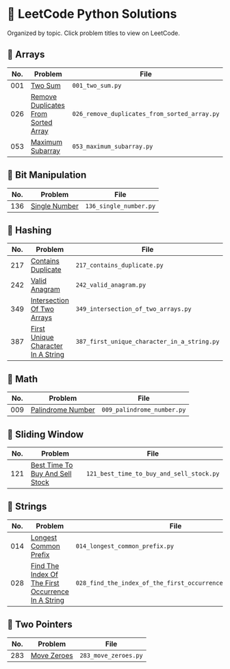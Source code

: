 # 🧠 LeetCode Python Solutions

Organized by topic. Click problem titles to view on LeetCode.

## 📂 Arrays

| No. | Problem | File |
|-----|---------|------|
| 001 | [Two Sum](https://leetcode.com/problems/two-sum/) | `001_two_sum.py` |
| 026 | [Remove Duplicates From Sorted Array](https://leetcode.com/problems/remove-duplicates-from-sorted-array/) | `026_remove_duplicates_from_sorted_array.py` |
| 053 | [Maximum Subarray](https://leetcode.com/problems/maximum-subarray/) | `053_maximum_subarray.py` |

## 📂 Bit Manipulation

| No. | Problem | File |
|-----|---------|------|
| 136 | [Single Number](https://leetcode.com/problems/single-number/) | `136_single_number.py` |

## 📂 Hashing

| No. | Problem | File |
|-----|---------|------|
| 217 | [Contains Duplicate](https://leetcode.com/problems/contains-duplicate/) | `217_contains_duplicate.py` |
| 242 | [Valid Anagram](https://leetcode.com/problems/valid-anagram/) | `242_valid_anagram.py` |
| 349 | [Intersection Of Two Arrays](https://leetcode.com/problems/intersection-of-two-arrays/) | `349_intersection_of_two_arrays.py` |
| 387 | [First Unique Character In A String](https://leetcode.com/problems/first-unique-character-in-a-string/) | `387_first_unique_character_in_a_string.py` |

## 📂 Math

| No. | Problem | File |
|-----|---------|------|
| 009 | [Palindrome Number](https://leetcode.com/problems/palindrome-number/) | `009_palindrome_number.py` |

## 📂 Sliding Window

| No. | Problem | File |
|-----|---------|------|
| 121 | [Best Time To Buy And Sell Stock](https://leetcode.com/problems/best-time-to-buy-and-sell-stock/) | `121_best_time_to_buy_and_sell_stock.py` |

## 📂 Strings

| No. | Problem | File |
|-----|---------|------|
| 014 | [Longest Common Prefix](https://leetcode.com/problems/longest-common-prefix/) | `014_longest_common_prefix.py` |
| 028 | [Find The Index Of The First Occurrence In A String](https://leetcode.com/problems/find-the-index-of-the-first-occurrence-in-a-string/) | `028_find_the_index_of_the_first_occurrence_in_a_string.py` |

## 📂 Two Pointers

| No. | Problem | File |
|-----|---------|------|
| 283 | [Move Zeroes](https://leetcode.com/problems/move-zeroes/) | `283_move_zeroes.py` |

